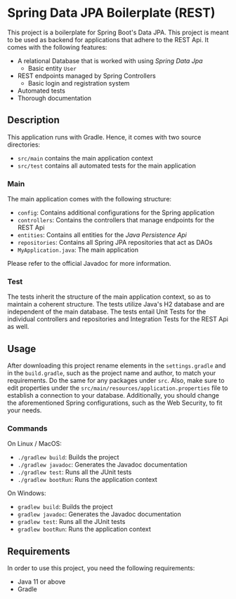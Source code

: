 # Spring Data JPA Boilerplate (REST)
This project is a boilerplate for Spring Boot's Data JPA. This project is meant to
be used as backend for applications that adhere to the REST Api. It comes with the
following features:

- A relational Database that is worked with using *Spring Data Jpa*
  - Basic entity `User`
- REST endpoints managed by Spring Controllers
  - Basic login and registration system
- Automated tests
- Thorough documentation

## Description
This application runs with Gradle. Hence, it comes with two source
directories:
- `src/main` contains the main application context
- `src/test` contains all automated tests for the main application

### Main
The main application comes with the following structure:

- `config`: Contains additional configurations for the Spring application
- `controllers`: Contains the controllers that manage endpoints for the REST Api
- `entities`: Contains all entities for the *Java Persistence Api*
- `repositories`: Contains all Spring JPA repositories that act as DAOs
- `MyApplication.java`: The main application

Please refer to the official Javadoc for more information.

### Test
The tests inherit the structure of the main application context, so as to
maintain a coherent structure. The tests utilize Java's H2 database and are
independent of the main database. The tests entail Unit Tests for the individual
controllers and repositories and Integration Tests for the REST Api as
well.

## Usage
After downloading this project rename elements in the `settings.gradle` and in the
`build.gradle`, such as the project name and author, to match your requirements.
Do the same for any packages under `src`. Also, make sure to edit properties under
the `src/main/resources/application.properties` file to establish a connection to
your database. Additionally, you should change the aforementioned Spring configurations,
such as the Web Security, to fit your needs.

### Commands
On Linux / MacOS:
- `./gradlew build`: Builds the project
- `./gradlew javadoc`: Generates the Javadoc documentation
- `./gradlew test`: Runs all the JUnit tests
- `./gradlew bootRun`: Runs the application context

On Windows:
- `gradlew build`: Builds the project
- `gradlew javadoc`: Generates the Javadoc documentation
- `gradlew test`: Runs all the JUnit tests
- `gradlew bootRun`: Runs the application context

## Requirements
In order to use this project, you need the following requirements:
- Java 11 or above
- Gradle
